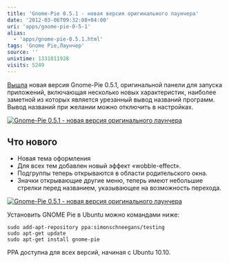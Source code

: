 ```yaml
---
title: 'Gnome-Pie 0.5.1 - новая версия оригинального лаунчера'
date: '2012-03-06T09:32:08+04:00'
uri: 'apps/gnome-pie-0-5-1'
alias: 
  - 'apps/gnome-pie-0.5.1.html'
tags: 'Gnome Pie,Лаунчер'
source: ''
unixtime: 1331011928
visits: 5249
---
```

[Вышла](http://www.simonschneegans.de/?p=633) новая версия Gnome-Pie 0.5.1, оригинальной панели для запуска приложений, включающая несколько новых характеристик, наиболее заметной из которых является урезанный вывод названий программ. Вывод названий при желании можно отключить в настройках.

[![Gnome-Pie 0.5.1 - новая версия оригинального лаунчера](img/2012/03/06/09-00/pie-6958090485-o.jpg)](img/2012/03/06/09-00/pie-6958090485-o.jpg)

## Что нового

*   Новая тема оформления
*   Для всех тем добавлен новый эффект «wobble-effect».
*   Подгруппы теперь открываются в области родительского окна.
*   Значки открывающие другие меню, теперь имеют небольшие стрелки перед названием, указывающее на возможность перехода.

[![Gnome-Pie 0.5.1 - новая версия оригинального лаунчера](img/2012/03/06/09-00/pie-2-6958090313-o.jpg)](img/2012/03/06/09-00/pie-2-6958090313-o.jpg)

Установить GNOME Pie в Ubuntu можно командами ниже:

```
sudo add-apt-repository ppa:simonschneegans/testing
sudo apt-get update
sudo apt-get install gnome-pie
```

PPA доступна для всех версий, начиная с Ubuntu 10.10.
